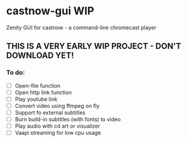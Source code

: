 # castnow-gui WIP
Zenity GUI for castnow - a command-line chromecast player
## THIS IS A VERY EARLY WIP PROJECT - DON'T DOWNLOAD YET!

### To do:
- [ ] Open-file function
- [ ] Open http link function
- [ ] Play youtube link
- [ ] Convert video using ffmpeg on fly
- [ ] Support fo external subtitles
- [ ] Burn build-in subtitles (with fonts) to video
- [ ] Play audio with cd art or visualizer
- [ ] Vaapi streaming for low cpu usage
